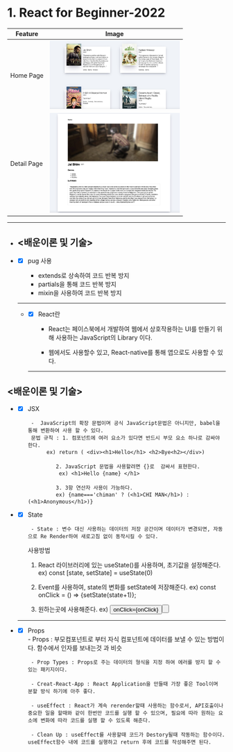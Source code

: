 # 1. React for Beginner-2022


| Feature     | Image                                      |
| ----------- | ------------------------------------------ |
| Home Page   | <img src="img/home.jpg" width="300"><br>   |
| Detail Page | <img src="img/detail.jpg" width="300"><br> |

<hr>

- ## <배운이론 및 기술>

- - [x]  pug 사용
       
        - extends로 상속하여 코드 반복 방지
        - partials을 통해 코드 반복 방지
        - mixin을 사용하여 코드 반복 방지
  ---

  - - [x]  React란
         
          -  React는 페이스북에서 개발하여 웹에서 상호작용하는 UI를 만들기 위해 사용하는 JavaScript의 Library 이다.
          
          - 웹에서도 사용할수 있고, React-native를 통해 앱으로도 사용할 수 있다.
    ---

## <배운이론 및 기술>
- - [x]  JSX
         
          -  JavaScript의 확장 문법이며 공식 JavaScript문법은 아니지만, babel을 통해 변환하여 사용 할 수 있다. 
          문법 규칙 : 1. 컴포넌트에 여러 요소가 있다면 반드시 부모 요소 하나로 감싸야 한다.
               ex) return ( <div><h1>Hello</h1> <h2>Bye<h2></div>) 

                  2. JavaScript 문법을 사용할려면 {}로  감싸서 표현한다. 
                   ex) <h1>Hello {name} </h1>

                  3. 3항 연산자 사용이 가능하다. 
                  ex) {name==='chiman' ? (<h1>CHI MAN</h1>) : (<h1>Anonymous</h1>)} 

                     
- - [x]  State
         
          
          - State : 변수 대신 사용하는 데이터의 저장 공간이며 데이터가 변경되면, 자동으로 Re Render하여 새로고침 없이 동작시킬 수 있다.
        
        사용방법
        1. React 라이브러리에 있는 useState()를 사용하며, 초기값을 설정해준다.
        ex) const [state, setState] = useState(0) 

        2. Event를 사용하여, state의 변화를 setState에 저장해준다.
        ex) const onClick = () => {setState(state+1)};

        3. 원하는곳에 사용해준다.
        ex) <button>onClick={onClick}<button> 
    ---

- - [x]  Props    
          - Props : 부모컴포넌트로 부터 자식 컴포넌트에 데이터를 보낼 수 있는 방법이다. 함수에서 인자를 보내는것 과 비슷

          - Prop Types : Props로 주는 데이터의 형식을 지정 하여 에러를 방지 할 수 있는 패키지이다.

          - Creat-React-App : React Application을 만들때 가장 좋은 Tool이며 분할 방식 하기에 아주 좋다.

          - useEffect : React가 계속 rerender할때 사용하는 함수로서, API호출이나 중요한 일을 할때와 같이 한번만 코드를 실행 할 수 있으며, 필요에 따라 원하는 요소에 변화에 따라 코드를 실행 할 수 있도록 해준다.

          - Clean Up : useEffect를 사용할때 코드가 Destory될때 작동하는 함수이다. useEffect함수 내에 코드를 실행하고 return 후에 코드를 작성해주면 된다.  

